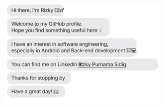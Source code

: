 [![](https://raw.githubusercontent.com/IkySidiq/IkySidiq/main/intro.svg)](https://www.linkedin.com/in/rizky-purnama-sidiq-77265521b/)